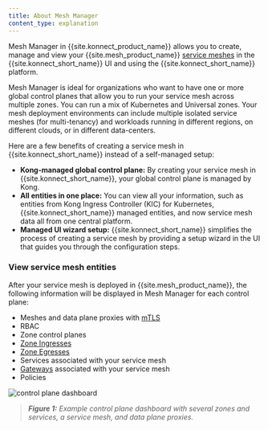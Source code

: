 ```yaml
---
title: About Mesh Manager
content_type: explanation
---
```


Mesh Manager in {{site.konnect_product_name}} allows you to create, manage and view your {{site.mesh_product_name}} [service meshes](/mesh/latest/introduction/what-is-a-service-mesh/) in the {{site.konnect_short_name}} UI and using the {{site.konnect_short_name}} platform.

Mesh Manager is ideal for organizations who want to have one or more global control planes that allow you to run your service mesh across multiple zones. You can run a mix of Kubernetes and Universal zones. Your mesh deployment environments can include multiple isolated service meshes (for multi-tenancy) and workloads running in different regions, on different clouds, or in different data-centers.

Here are a few benefits of creating a service mesh in {{site.konnect_short_name}} instead of a self-managed setup:

* **Kong-managed global control plane:** By creating your service mesh in {{site.konnect_short_name}}, your global control plane is managed by Kong. 
* **All entities in one place:** You can view all your information, such as entities from Kong Ingress Controller (KIC) for Kubernetes, {{site.konnect_short_name}} managed entities, and now service mesh data all from one central platform. 
* **Managed UI wizard setup:** {{site.konnect_short_name}} simplifies the process of creating a service mesh by providing a setup wizard in the UI that guides you through the configuration steps. 

### View service mesh entities

After your service mesh is deployed in {{site.mesh_product_name}}, the following information will be displayed in Mesh Manager for each control plane:

* Meshes and data plane proxies with [mTLS](/mesh/latest/policies/mutual-tls/)
* RBAC
* Zone control planes
* [Zone Ingresses](/mesh/latest/explore/zone-ingress/)
* [Zone Egresses](/mesh/latest/explore/zoneegress/)
* Services associated with your service mesh
* [Gateways](/mesh/latest/explore/gateway/) associated with your service mesh
* Policies

![control plane dashboard](/assets/images/docs/konnect/konnect-control-plane-dashboard.png)
> _**Figure 1:** Example control plane dashboard with several zones and services, a service mesh, and data plane proxies._

